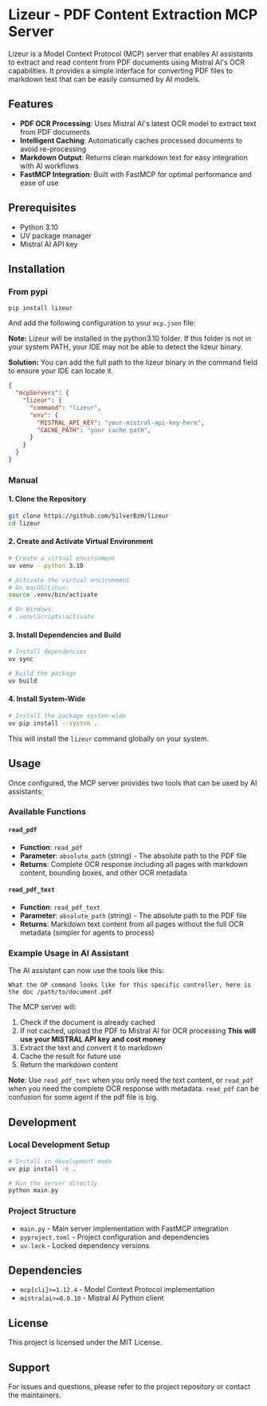 # Lizeur - PDF Content Extraction MCP Server

Lizeur is a Model Context Protocol (MCP) server that enables AI assistants to extract and read content from PDF documents using Mistral AI's OCR capabilities. It provides a simple interface for converting PDF files to markdown text that can be easily consumed by AI models.

## Features

- **PDF OCR Processing**: Uses Mistral AI's latest OCR model to extract text from PDF documents
- **Intelligent Caching**: Automatically caches processed documents to avoid re-processing
- **Markdown Output**: Returns clean markdown text for easy integration with AI workflows
- **FastMCP Integration**: Built with FastMCP for optimal performance and ease of use

## Prerequisites

- Python 3.10
- UV package manager
- Mistral AI API key

## Installation

### From pypi
```
pip install lizeur
```

And add the following configuration to your `mcp.json` file:

**Note:** Lizeur will be installed in the python3.10 folder. If this folder is not in your system PATH, your IDE may not be able to detect the lizeur binary.

**Solution:** You can add the full path to the lizeur binary in the command field to ensure your IDE can locate it.

```json
{
  "mcpServers": {
    "lizeur": {
      "command": "lizeur",
      "env": {
        "MISTRAL_API_KEY": "your-mistral-api-key-here",
        "CACHE_PATH": "your cache path",
      }
    }
  }
}
```

### Manual

#### 1. Clone the Repository

```bash
git clone https://github.com/SilverBzH/lizeur
cd lizeur
```

#### 2. Create and Activate Virtual Environment

```bash
# Create a virtual environment
uv venv --python 3.10

# Activate the virtual environment
# On macOS/Linux:
source .venv/bin/activate

# On Windows:
# .venv\Scripts\activate
```

#### 3. Install Dependencies and Build

```bash
# Install dependencies
uv sync

# Build the package
uv build
```

#### 4. Install System-Wide

```bash
# Install the package system-wide
uv pip install --system .
```

This will install the `lizeur` command globally on your system.

## Usage

Once configured, the MCP server provides two tools that can be used by AI assistants:

### Available Functions

#### `read_pdf`
- **Function**: `read_pdf`
- **Parameter**: `absolute_path` (string) - The absolute path to the PDF file
- **Returns**: Complete OCR response including all pages with markdown content, bounding boxes, and other OCR metadata

#### `read_pdf_text`
- **Function**: `read_pdf_text`
- **Parameter**: `absolute_path` (string) - The absolute path to the PDF file
- **Returns**: Markdown text content from all pages without the full OCR metadata (simpler for agents to process)

### Example Usage in AI Assistant

The AI assistant can now use the tools like this:

```
What the OP command looks like for this specific controller, here is the doc /path/to/document.pdf
```

The MCP server will:
1. Check if the document is already cached
2. If not cached, upload the PDF to Mistral AI for OCR processing **This will use your MISTRAL API key and cost money**
3. Extract the text and convert it to markdown
4. Cache the result for future use
5. Return the markdown content

**Note**: Use `read_pdf_text` when you only need the text content, or `read_pdf` when you need the complete OCR response with metadata. `read_pdf` can be confusion for some agent if the pdf file is big.

## Development

### Local Development Setup

```bash
# Install in development mode
uv pip install -e .

# Run the server directly
python main.py
```

### Project Structure

- `main.py` - Main server implementation with FastMCP integration
- `pyproject.toml` - Project configuration and dependencies
- `uv.lock` - Locked dependency versions

## Dependencies

- `mcp[cli]>=1.12.4` - Model Context Protocol implementation
- `mistralai>=0.0.10` - Mistral AI Python client

## License

This project is licensed under the MIT License.

## Support

For issues and questions, please refer to the project repository or contact the maintainers.
